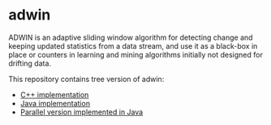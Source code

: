 adwin
=====

ADWIN is an adaptive sliding window algorithm for detecting change and keeping updated statistics from a data stream, and use it as a black-box in place or counters in learning and mining algorithms initially not designed for drifting data.  

This repository contains tree version of adwin:  
- [C++ implementation](https://github.com/abifet/adwin/tree/master/C%2B%2B)
- [Java implementation](https://github.com/abifet/adwin/tree/master/Java)
- [Parallel version implemented in Java](https://github.com/abifet/adwin/tree/master/parallel-adwin)
